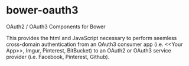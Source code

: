 # bower-oauth3
OAuth2 / OAuth3 Components for Bower

This provides the html and JavaScript necessary to perform seemless cross-domain authentication from an OAuth3 consumer app (i.e. &lt;&lt;Your App>>, Imgur, Pinterest, BitBucket) to an OAuth2 or OAuth3 service provider (i.e. Facebook, Pinterest, Github).
